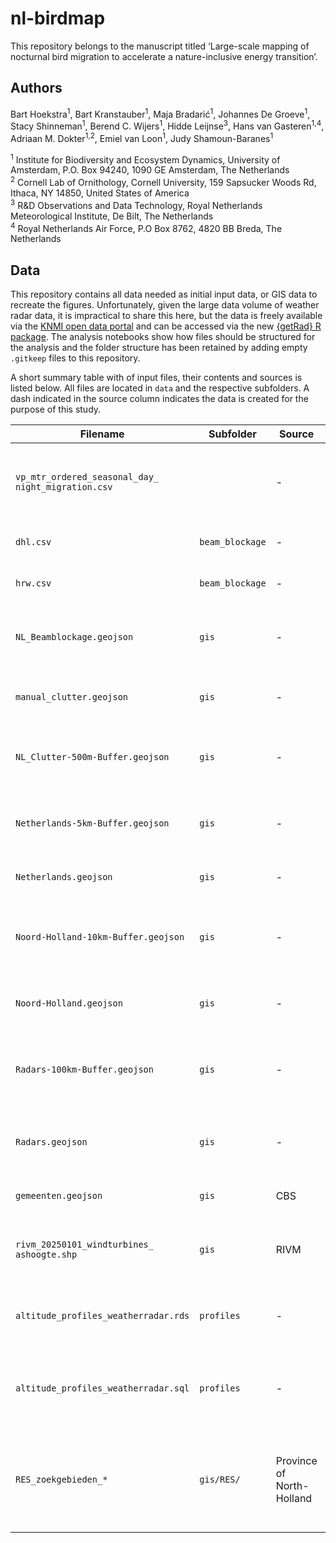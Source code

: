 # nl-birdmap
This repository belongs to the manuscript titled ‘Large-scale mapping of nocturnal bird migration to accelerate a nature-inclusive energy transition’.

## Authors

Bart Hoekstra<sup>1</sup>, Bart Kranstauber<sup>1</sup>, Maja Bradarić<sup>1</sup>, Johannes De Groeve<sup>1</sup>, Stacy Shinneman<sup>1</sup>, Berend C. Wijers<sup>1</sup>, Hidde Leijnse<sup>3</sup>, Hans van Gasteren<sup>1,4</sup>, Adriaan M. Dokter<sup>1,2</sup>, Emiel van Loon<sup>1</sup>, Judy Shamoun-Baranes<sup>1</sup>

<sup>1</sup> Institute for Biodiversity and Ecosystem Dynamics, University of Amsterdam, P.O. Box 94240, 1090 GE Amsterdam, The Netherlands<br />
<sup>2</sup> Cornell Lab of Ornithology, Cornell University, 159 Sapsucker Woods Rd, Ithaca, NY 14850, United States of America<br />
<sup>3</sup> R&D Observations and Data Technology, Royal Netherlands Meteorological Institute, De Bilt, The Netherlands<br />
<sup>4</sup> Royal Netherlands Air Force, P.O Box 8762, 4820 BB Breda, The Netherlands<br />

## Data
This repository contains all data needed as initial input data, or GIS data to recreate the figures. Unfortunately, given the large data volume of weather radar data, it is impractical to share this here, but the data is freely available via the [KNMI open data portal](https://dataplatform.knmi.nl/) and can be accessed via the new [{getRad} R package](https://aloftdata.github.io/getRad/). The analysis notebooks show how files should be structured for the analysis and the folder structure has been retained by adding empty `.gitkeep` files to this repository.

A short summary table with of input files, their contents and sources is listed below. All files are located in `data` and the respective subfolders. A dash indicated in the source column indicates the data is created for the purpose of this study.

| Filename | Subfolder | Source | Contents | URL | Comment |
|----------|--------|--------|----------|-----|---------|
|`vp_mtr_ordered_seasonal_day_`<br />`night_migration.csv`|        |-        |Ranked nightly migration activity across radars derived from vertical profiles of birds     |     |Main input file for the study, also contains information on daytime migration|
|`dhl.csv`          |`beam_blockage`        |-       |Beam blockage for Den Helder radar          |     |Calculated using `beam-blockage/beamblockage.ipynb`          |
|`hrw.csv` | `beam_blockage` |-|Beam blockage for Herwijnen radar | |Calculated using `beam-blockage/beamblockage.ipynb`|
|`NL_Beamblockage.geojson`| `gis` |-|Beam blockage for Dutch radars converted to .geojson| |
|`manual_clutter.geojson` | `gis` |-|Manually drawn areas affected by ground clutter | |Only if not resolved by beam blockage procedure|
|`NL_Clutter-500m-Buffer.geojson`| `gis` |-|.geojson of identified clutter areas buffered by 500m| |
|`Netherlands-5km-Buffer.geojson`| `gis` |-|.geojson with an outline of the Netherlands buffered by 500m| |
|`Netherlands.geojson`| `gis` |-|.geojson with an outline of the Netherlands| |
|`Noord-Holland-10km-Buffer.geojson`| `gis` |-|.geojson with an outline of the province of North-Holland bufffered by 10km| |
|`Noord-Holland.geojson`| `gis` |-|.geojson with an outline of the province of North-Holland| |
|`Radars-100km-Buffer.geojson`| `gis` |-|.geojson with the area enclosed within 100km from both Dutch weather radars| |
|`Radars.geojson`| `gis` |-|.geojson with the locations from both Dutch weather radars| |
|`gemeenten.geojson`| `gis` | CBS |.geojson with the Dutch municipalities| [URL](https://www.cbs.nl/nl-nl/dossier/nederland-regionaal/geografische-data/cbs-gebiedsindelingen)| Not in final version of manuscript|
|`rivm_20250101_windturbines_`<br />`ashoogte.shp` | `gis` | RIVM|Shapefile with turbine locations and dimension information|[URL](https://www.nationaalgeoregister.nl/geonetwork/srv/api/records/23d0d402-a6d9-47c5-a6f3-d7f7fb35cb79?language=all)
|`altitude_profiles_weatherradar.rds`| `profiles` |-|Aggregated altitude profiles from both Dutch weather radars| |
|`altitude_profiles_weatherradar.sql`| `profiles` |-|SQL Query to aggregate altitude profiles from both Dutch weather radars| |
|`RES_zoekgebieden_*`|`gis/RES/`|Province of North-Holland|Shapefiles with information on the search areas/candidate sites for renewable energy developments|[URL](https://apps.vertigisstudio.eu/web/?app=194abc647f794375873dcd563932dd8e)|
